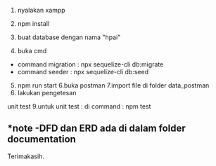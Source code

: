 1. nyalakan xampp
2. npm install
3. buat database dengan nama "hpai"

4. buka cmd

- command migration : npx sequelize-cli db:migrate
- command seeder : npx sequelize-cli db:seed

5. npm run start
6.buka postman
7.import file di folder data_postman
6. lakukan pengetesan

unit test
9.untuk unit test : di command : npm test

*note
-DFD dan ERD ada di dalam folder documentation
-
Terimakasih.
